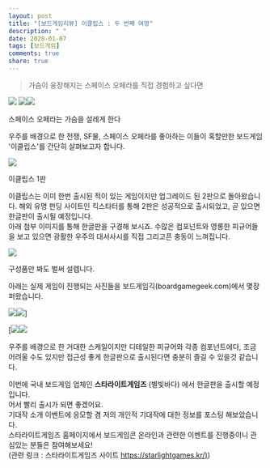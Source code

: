 ```yaml
---
layout: post
title: "[보드게임리뷰] 이클립스 : 두 번째 여명"
description: " "
date: 2020-01-07
tags: [보드게임]
comments: true
share: true
---
```



> 가슴이 웅장해지는 스페이스 오페라를 직접 경험하고 싶다면

![](https://post-phinf.pstatic.net/MjAyMDA5MTZfMjA5/MDAxNjAwMjQwNDk4NTYw.YAOxC7ot6Cm5rtQPcy3L-by3NJo2p0dao1H_h02uPAwg.ICJCJcsD83Dk-Smr4RC3IBSpUHu62sZ3nFjOURKfqvUg.JPEG/%EC%8A%A4%ED%83%80%EC%9B%8C%EC%A6%88.jpg?type=w1200)
![](https://post-phinf.pstatic.net/MjAyMDA5MTZfMSAg/MDAxNjAwMjQwNDk4NTQ4.M_mXGmo5Y8E8kmqUzzsyAR4goi8L8snxgIdRylHO1HYg.yvxMav1J2brN8-WEX-zG4_Pni94f-bIIcsQmSTW8s6wg.JPEG/%EA%B0%80%EC%98%A4%EA%B0%A4.jpg?type=w1200)![](https://post-phinf.pstatic.net/MjAyMDA5MTZfMjk4/MDAxNjAwMjQwNDk4NDk4.7jNhkHgdapG8VbLPVmQMAkWaykbf4LsBi22dhSEbyqEg.ksp_lKyvtMYnTgngau4_FCZoNn0uLocgXxiIzBrpGgwg.JPEG/%EC%8A%A4%ED%83%80%ED%8A%B8%EB%A0%89.jpg?type=w1200)

스페이스 오페라는 가슴을 설레게 한다

우주를 배경으로 한 전쟁, SF물, 스페이스 오페라를 좋아하는 이들이 혹할만한 보드게임 '이클립스'를 간단히 살펴보고자 합니다.

![](https://post-phinf.pstatic.net/MjAyMDA5MTZfMTUy/MDAxNjAwMjQwMTQ5Mzg2.jjJVLz8AQJ-evd5poHOTx6DJKzmpClIgw0bMZjQmXkwg.LPx0cGaUbdJkPT669TEIHHTSl9hdt5RdY_QrePgN7f0g.PNG/ecl1st.png?type=w1200)

이클립스 1판

이클립스는 이미 한번 출시된 적이 있는 게임이지만 업그레이드 된 2판으로 돌아왔습니다. 해외 유명 펀딩 사이트인 킥스타터를 통해 2판은 성공적으로 출시되었고, 곧 있으면 한글판이 출시될 예정입니다.  
아래 첨부 이미지를 통해 한글판을 구경해 보시죠. 수많은 컴포넌트와 영롱한 피규어들을 보고 있으면 광활한 우주의 대서사시를 직접 그리고픈 충동이 느껴집니다.

![](https://post-phinf.pstatic.net/MjAyMDA5MTZfMTc1/MDAxNjAwMjQwMTUwNDQ0.IIHwP200gQCOo8ZkkDN9A7URxa7hOcozuu42h2so-uQg.0a_NuZfNTtsEqNYGU7TAqF43b4SBqFh4zNjXOpcNPfIg.JPEG/eclipse2.jpg?type=w1200)

구성품만 봐도 벌써 설렙니다.  
  
아래는 실제 게임이 진행되는 사진들을 보드게임긱(boardgamegeek.com)에서 몇장 퍼왔습니다.

![](https://post-phinf.pstatic.net/MjAyMDA5MTZfMTgg/MDAxNjAwMjQwMTQ5ODk0.b10u_WKiiJ58Nd3bxuMs0pPd6E6x3OsVwelSMaH18Usg.rCy8ImmC7JCeyVzYsAoIgJdXxzhRlsOxfRzoTjafn4Mg.JPEG/ecplay1.jpg?type=w1200)![](https://post-phinf.pstatic.net/MjAyMDA5MTZfMTQ3/MDAxNjAwMjQwMTQ5NDM5.PqlWOY411I6kFn86V6HjTDxixA_QTAa8sgJ-aDbKNvYg.03PuN1IBJu_SCh-FxipRAoqJFxDjQk_9wK0QrjJShlsg.JPEG/ecplay2.jpg?type=w1200)]

[![](https://post-phinf.pstatic.net/MjAyMDA5MTZfMTkx/MDAxNjAwMjQwMTUwNDQ0._i8KCptfHsNaUoQVSFradbsB4tt5CwgnQJ-eEk3YCnwg.zwj-HNMnFfUDGaTURAHkit8b5x_WEKxHBxgQ0m8rkssg.JPEG/ecplay3.jpg?type=w1200)![](https://post-phinf.pstatic.net/MjAyMDA5MTZfNDcg/MDAxNjAwMjQwMTUwMzI1.aq5wDatBL-HFX9jyu0PfA2Q4QbIYCWYl3DnXXXan7fAg.rkuZanfxlmUejOmUpVVXWxhj14cICK-KhU4GUFU9Ilkg.JPEG/ecplay4.jpg?type=w1200)

우주를 배경으로 한 거대한 스케일이지만 디테일한 피규어와 각종 컴포넌트에다, 조금 어려울 수도 있지만 접근성 좋게 한글판으로 출시된다면 충분히 즐길 수 있을것 같습니다.  
  
이번에 국내 보드게임 업체인 **스타라이트게임즈** (별빛바다) 에서 한글판을 출시할 예정입니다.  
어서 빨리 출시가 되면 좋겠어요.  
기대작 소개 이벤트에 응모할 겸 저의 개인적 기대작에 대한 정보를 포스팅 해보았습니다.  
스타라이트게임즈 홈페이지에서 보드게임콘 온라인과 관련한 이벤트를 진행중이니 관심있는 분들은 참여해보세요!  
(관련 링크 : 스타라이트게임즈 사이트 [https://starlightgames.kr/)](https://starlightgames.kr/))

